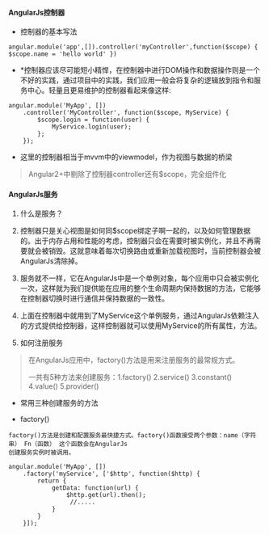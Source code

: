 #### AngularJs控制器

* 控制器的基本写法

```
angular.module('app',[]).controller('myController',function($scope) { $scope.name = 'hello world' })
```

* \*控制器应该尽可能短小精悍，在控制器中进行DOM操作和数据操作则是一个不好的实践，通过项目中的实践，我们应用一般会将复杂的逻辑放到指令和服务中心。轻量且更易维护的控制器看起来像这样:

```
angular.module('MyApp', [])
    .controller('MyController', function($scope, MyService) {
        $scope.login = function(user) {
            MyService.login(user);
        };
    });
```

* 这里的控制器相当于mvvm中的viewmodel，作为视图与数据的桥梁

> Angular2+中剔除了控制器controller还有$scope，完全组件化

#### AngularJs服务

1. 什么是服务？

2. 控制器只是关心视图是如何同$scope绑定子啊一起的，以及如何管理数据的。出于内存占用和性能的考虑，控制器只会在需要时被实例化，并且不再需要就会被销毁。这就意味着每次切换路由或重新加载视图时，当前控制器会被AngularJs清除掉。

3. 服务就不一样，它在AngularJs中是一个单例对象，每个应用中只会被实例化一次，这样就为我们提供能在应用的整个生命周期内保持数据的方法，它能够在控制器切换时进行通信并保持数据的一致性。

4. 上面在控制器中就用到了MyService这个单例服务，通过AngularJs依赖注入的方式提供给控制器，这样控制器就可以使用MyService的所有属性，方法。

5. 如何注册服务

> 在AngularJs应用中，factory\(\)方法是用来注册服务的最常规方式。
>
> 一共有5种方法来创建服务：1.factory\(\) 2.service\(\) 3.constant\(\) 4.value\(\) 5.provider\(\)

* 常用三种创建服务的方法

* factory\(\)

```
factory()方法是创建和配置服务最快捷方式。factory()函数接受两个参数：name（字符串） Fn（函数） 这个函数会在AngularJs
创建服务实例时被调用。
```

```
angular.module('MyApp', [])
    .factory('myService', ['$http', function($http) {
        return {
            getData: function(url) {
                $http.get(url).then();
                 //.....
            }
        }
    }]);
```



